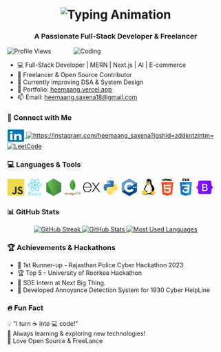 <h1 align="center">
  <img src="https://readme-typing-svg.demolab.com?font=Fira+Code&weight=500&size=30&pause=1000&color=6A5ACD&center=true&vCenter=true&repeat=true&width=500&height=50&lines=Hi%2C+I'm+Heemaang+Saxena+👋;" alt="Typing Animation">
</h1>

<h3 align="center">A Passionate Full-Stack Developer & Freelancer</h3>

<img align="right" alt="Coding" width="350" src="https://media1.giphy.com/media/qgQUggAC3Pfv687qPC/giphy.gif?cid=6c09b95297e32a34fb5769a9261e96b16f2ad801466c7923&ep=v1_internal_gifs_gifId&rid=giphy.gif&ct=g">

<p align="left">
  <img src="https://komarev.com/ghpvc/?username=heemaang&label=Profile%20views&color=0e75b6&style=flat" alt="Profile Views" />
</p>

- 💻 Full-Stack Developer | MERN | Next.js | AI | E-commerce
- 💼 Freelancer & Open Source Contributor  
- 🌱 Currently improving DSA & System Design
- 🚀 Portfolio: [heemaang.vercel.app](https://protfolio-heemaang.vercel.app/)
- 📫 Email: heemaang.saxena18@gmail.com  

### 📢 Connect with Me
<p align="left">
  <a href="https://www.linkedin.com/in/heemaang-saxena/" target="_blank">
    <img align="center" src="https://raw.githubusercontent.com/devicons/devicon/master/icons/linkedin/linkedin-original.svg" alt="LinkedIn" height="30" width="40" />
  </a>
<a href="https://instagram.com/https://instagram.com/heemaang_saxena?igshid=zddkntzintm=" target="blank"><img align="center" src="https://raw.githubusercontent.com/rahuldkjain/github-profile-readme-generator/master/src/images/icons/Social/instagram.svg" alt="https://instagram.com/heemaang_saxena?igshid=zddkntzintm=" height="30" width="40" /></a>
  <a href="https://www.leetcode.com/heemaang" target="_blank">
    <img align="center" src="https://upload.wikimedia.org/wikipedia/commons/1/19/LeetCode_logo_black.png" alt="LeetCode" height="30" width="40" />
  </a>
</p>

### 💻 Languages & Tools
<p align="left">
  <img src="https://raw.githubusercontent.com/devicons/devicon/master/icons/javascript/javascript-original.svg" alt="JavaScript" width="40" height="40"/>
  <img src="https://raw.githubusercontent.com/devicons/devicon/master/icons/react/react-original-wordmark.svg" alt="React" width="40" height="40"/>
  <img src="https://raw.githubusercontent.com/devicons/devicon/master/icons/nodejs/nodejs-original.svg" alt="Node.js" width="40" height="40"/>
  <img src="https://raw.githubusercontent.com/devicons/devicon/master/icons/mongodb/mongodb-original-wordmark.svg" alt="MongoDB" width="40" height="40"/>
  <img src="https://raw.githubusercontent.com/devicons/devicon/master/icons/express/express-original.svg" alt="Express.js" width="40" height="40"/>
  <img src="https://raw.githubusercontent.com/devicons/devicon/master/icons/python/python-original.svg" alt="Python" width="40" height="40"/>
  <img src="https://raw.githubusercontent.com/devicons/devicon/master/icons/cplusplus/cplusplus-original.svg" alt="C++" width="40" height="40"/>
  <img src="https://raw.githubusercontent.com/devicons/devicon/master/icons/linux/linux-original.svg" alt="Linux" width="40" height="40"/>
  <img src="https://raw.githubusercontent.com/devicons/devicon/master/icons/html5/html5-original-wordmark.svg" alt="HTML5" width="40" height="40"/>
  <img src="https://raw.githubusercontent.com/devicons/devicon/master/icons/css3/css3-original-wordmark.svg" alt="CSS3" width="40" height="40"/>
  <img src="https://raw.githubusercontent.com/devicons/devicon/master/icons/bootstrap/bootstrap-original.svg" alt="Bootstrap" width="40" height="40"/>
</p>

### 📊 GitHub Stats
<p align="center">
  <a href="https://github.com/heemaang">
    <img src="https://github-readme-streak-stats.herokuapp.com?user=heemaang&theme=react&border=7F3FBF" alt="GitHub Streak" width="32%" />
    <img src="https://github-readme-stats.vercel.app/api?username=heemaang&show_icons=true&theme=react&border_color=7F3FBF" alt="GitHub Stats" width="32%" />
    <img src="https://github-readme-stats.vercel.app/api/top-langs/?username=heemaang&layout=compact&theme=react&border_color=7F3FBF" alt="Most Used Languages" width="32%" />
  </a>
</p>

### 🏆 Achievements & Hackathons
- 🏅 1st Runner-up - Rajasthan Police Cyber Hackathon 2023  
- 🏆 Top 5 - University of Roorkee Hackathon  
- 🚀 SDE Intern at Next Big Thing.
- 🌟 Developed Annoyance Detection System for 1930 Cyber HelpLine

### 🔥 Fun Fact
💡 "I turn ☕ into 💻 code!"  
🚀 Always learning & exploring new technologies!  
📜 Love Open Source & FreeLance
